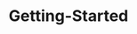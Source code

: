 ---
layout: post
title: Getting-Started
description: getting started
platform: aspnet-core
control: TreeMap
documentation: ug
---